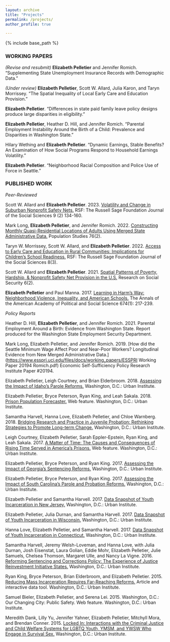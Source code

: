 ```yaml
---
layout: archive
title: "Projects"
permalink: /projects/
author_profile: true

---
```


{% include base_path %}

### WORKING PAPERS

*(Revise and resubmit)* __Elizabeth Pelletier__ and Jennifer Romich. “Supplementing State Unemployment Insurance Records with Demographic Data.” 

*(Under review)* __Elizabeth Pelletier__, Scott W. Allard, Julia Karon, and Taryn Morrissey. “The Spatial Inequality of Local Early Care and Education Provision.”

__Elizabeth Pelletier__. “Differences in state paid family leave policy designs produce large disparities in eligibility.”

__Elizabeth Pelletier__, Heather D. Hill, and Jennifer Romich. “Parental Employment Instability Around the Birth of a Child: Prevalence and Disparities in Washington State.”

Hilary Wething and __Elizabeth Pelletier__. “Dynamic Earnings, Stable Benefits? An Examination of How Social Programs Respond to Household Earnings Volatility.”

__Elizabeth Pelletier__. “Neighborhood Racial Composition and Police Use of Force in Seattle.” 


### PUBLISHED WORK

*Peer-Reviewed*

Scott W. Allard and __Elizabeth Pelletier__. 2023. [Volatility and Change in Suburban Nonprofit Safety Nets.](https://www.rsfjournal.org/content/9/2/134) RSF: The Russell Sage Foundation Journal of the Social Sciences 9 (2) 134-160.

Mark Long, __Elizabeth Pelletier__, and Jennifer Romich. 2022. [Constructing Monthly Quasi-Residential Locations of Adults Using Merged State Administrative Data.](https://doi.org/10.1080/00324728.2022.2085776) Population Studies 76(2). 

Taryn W. Morrissey, Scott W. Allard, and __Elizabeth Pelletier__. 2022. [Access to Early Care and Education in Rural Communities: Implications for Children’s School Readiness.](https://www.rsfjournal.org/content/8/3/100) RSF: The Russell Sage Foundation Journal of the Social Sciences 8(3). 

Scott W. Allard and __Elizabeth Pelletier__. 2021. [Spatial Patterns of Poverty, Hardship, & Nonprofit Safety Net Provision in the U.S.](https://ipss.repo.nii.ac.jp/?action=pages_view_main&active_action=repository_view_main_item_detail&item_id=254&item_no=1&page_id=13&block_id=21) Research on Social Security 6(2). 

__Elizabeth Pelletier__ and Paul Manna. 2017. [Learning in Harm’s Way: Neighborhood Violence, Inequality, and American Schools.](https://journals.sagepub.com/doi/pdf/10.1177/0002716217734802) The Annals of the American Academy of Political and Social Science 674(1): 217-239.

*Policy Reports*

Heather D. Hill, __Elizabeth Pelletier__, and Jennifer Romich. 2021. Parental Employment Around a Birth: Evidence from Washington State. Report produced for the Washington State Employment Security Department.

Mark Long, Elizabeth Pelletier, and Jennifer Romich. 2019. [How did the Seattle Minimum Wage Affect Poor and Near-Poor Workers? Longitudinal Evidence from New Merged Administrative Data.](https://www.esspri.uci.edu/files/docs/working_papers/ESSPRI Working Paper 20194 Romich.pdf) Economic Self-Sufficiency Policy Research Institute Paper #20194.

Elizabeth Pelletier, Leigh Courtney, and Brian Elderbroom. 2018. [Assessing the Impact of Idaho’s Parole Reforms.](https://www.urban.org/research/publication/assessing-impact-idahos-parole-reforms/view/full_report) Washington, D.C.: Urban Institute.

Elizabeth Pelletier, Bryce Peterson, Ryan King, and Leah Sakala. 2018. [Prison Population Forecaster.](https://apps.urban.org/features/prison-population-forecaster/) Web feature. Washington, D.C.: Urban Institute. 

Samantha Harvell, Hanna Love, Elizabeth Pelletier, and Chloe Warnberg. 2018. [Bridging Research and Practice in Juvenile Probation: Rethinking Strategies to Promote Long-term Change.](https://www.urban.org/research/publication/bridging-research-and-practice-juvenile-probation/view/full_report) Washington, D.C.: Urban Institute. 

Leigh Courtney, Elizabeth Pelletier, Sarah Eppler-Epstein, Ryan King, and Leah Sakala. 2017. [A Matter of Time: The Causes and Consequences of Rising Time Served in America’s Prisons.](http://apps.urban.org/features/long-prison-terms/intro.html) Web feature. Washington, D.C.: Urban Institute.

Elizabeth Pelletier, Bryce Peterson, and Ryan King. 2017. [Assessing the Impact of Georgia’s Sentencing Reforms.](https://www.urban.org/sites/default/files/publication/91731/ga_policy_assessment.pdf) Washington, D.C.: Urban Institute. 

Elizabeth Pelletier, Bryce Peterson, and Ryan King. 2017. [Assessing the Impact of South Carolina’s Parole and Probation Reforms.](https://www.urban.org/sites/default/files/publication/89871/south_carolina_jri_policy_assessment_final_0.pdf) Washington, D.C.: Urban Institute.

Elizabeth Pelletier and Samantha Harvell. 2017. [Data Snapshot of Youth Incarceration in New Jersey.](https://www.urban.org/sites/default/files/publication/91561/data_snapshot_of_youth_incarceration_in_new_jersey_0.pdf) Washington, D.C.: Urban Institute. 

Elizabeth Pelletier, Julia Durnan, and Samantha Harvell. 2017. [Data Snapshot of Youth Incarceration in Wisconsin.](https://www.urban.org/sites/default/files/publication/91571/data_snapshot_of_youth_incarceration_in_wisconsin_0.pdf) Washington, D.C.: Urban Institute. 

Hanna Love, Elizabeth Pelletier, and Samantha Harvell. 2017. [Data Snapshot of Youth Incarceration in Connecticut.](https://www.urban.org/sites/default/files/publication/91551/data_snapshot_of_youth_incarceration_in_connecticut_0.pdf) Washington, D.C.: Urban Institute. 

Samantha Harvell, Jeremy Welsh-Loveman, and Hanna Love, with Julia Durnan, Josh Eisenstat, Laura Golian, Eddie Mohr, Elizabeth Pelletier, Julie Samuels, Chelsea Thomson, Margaret Ulle, and Nancy La Vigne. 2016. [Reforming Sentencing and Corrections Policy: The Experience of Justice Reinvestment Initiative States.](https://www.urban.org/sites/default/files/publication/86691/reforming_sentencing_and_corrections_policy_1.pdf) Washington, D.C.: Urban Institute.

Ryan King, Bryce Peterson, Brian Elderbroom, and Elizabeth Pelletier. 2015. [Reducing Mass Incarceration Requires Far-Reaching Reforms.](http://webapp.urban.org/reducing-mass-incarceration/) Article and interactive data tool. Washington, D.C.: Urban Institute. 

Samuel Bieler, Elizabeth Pelletier, and Serena Lei. 2015. Washington, D.C.: Our Changing City: Public Safety. Web feature. Washington, D.C.: Urban Institute.

Meredith Dank, Lilly Yu, Jennifer Yahner, Elizabeth Pelletier, Mitchyll Mora, and Brendan Conner. 2015. [Locked In: Interactions with the Criminal Justice and Child Welfare Systems for LGBTQ Youth, YMSM, and YWSW Who Engage in Survival Sex.](http://www.urban.org/sites/default/files/alfresco/publication-pdfs/2000424-Locked-In-Interactions-with-the-Criminal-Justice-and-Child-Welfare-Systems-for-LGBTQ-Youth-YMSM-and-YWSW-Who-Engage-in-Survival-Sex.pdf) Washington, D.C.: Urban Institute. 


